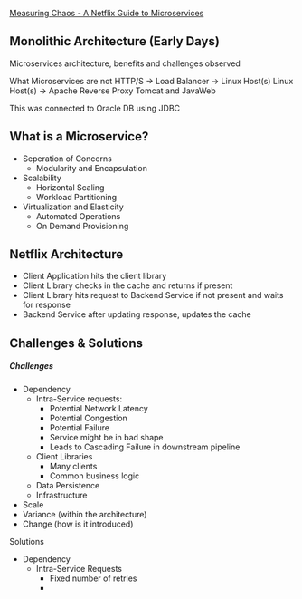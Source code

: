 [Measuring Chaos - A Netflix Guide to Microservices](https://www.youtube.com/watch?v=CZ3wIuvmHeM&t=259s&ab_channel=InfoQ)

## Monolithic Architecture (Early Days)
Microservices architecture, benefits and challenges observed

What Microservices are not
HTTP/S -> Load Balancer -> Linux Host(s)
Linux Host(s) -> Apache Reverse Proxy
Tomcat and JavaWeb

This was connected to Oracle DB using JDBC

## What is a Microservice?

- Seperation of Concerns
    - Modularity and Encapsulation
- Scalability
    - Horizontal Scaling
    - Workload Partitioning
- Virtualization and Elasticity
    - Automated Operations
    - On Demand Provisioning

## Netflix Architecture
* Client Application hits the client library
* Client Library checks in the cache and returns if present
* Client Library hits request to Backend Service if not present and waits for response
* Backend Service after updating response, updates the cache

## Challenges & Solutions
##### Challenges
- Dependency
    - Intra-Service requests: 
         - Potential Network Latency
         - Potential Congestion
         - Potential Failure
         - Service might be in bad shape
         - Leads to Cascading Failure in downstream pipeline 
    - Client Libraries
        - Many clients
        - Common business logic
    - Data Persistence
    - Infrastructure
- Scale
- Variance (within the architecture)
- Change (how is it introduced)

Solutions
- Dependency
    - Intra-Service Requests
        - Fixed number of retries
        - 
###### 